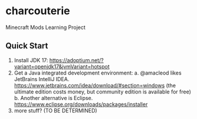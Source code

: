 # charcouterie
Minecraft Mods Learning Project

## Quick Start

1. Install JDK 17: https://adoptium.net/?variant=openjdk17&jvmVariant=hotspot
2. Get a Java integrated development environment:
 a. @amacleod likes JetBrains IntelliJ IDEA. https://www.jetbrains.com/idea/download/#section=windows (the ultimate edition costs money, but community edition is available for free)
 b. Another alternative is Eclipse. https://www.eclipse.org/downloads/packages/installer
3. more stuff? (TO BE DETERMINED)
